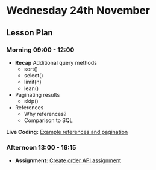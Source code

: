 # Wednesday 24th November

## Lesson Plan

### Morning 09:00 - 12:00

+ **Recap** Additional query methods
  + sort()
  + select()
  + limit(n)
  + lean()
+ Paginating results
  + skip()
+ References
  + Why references?
  + Comparison to SQL

**Live Coding:** [Example references and pagination](https://github.com/GillesDCI/express-references-crud-example)

  
### Afternoon 13:00 - 16:15
+ **Assignment:** [Create order API assignment](https://github.com/GillesDCI/references-crud-assignment)

